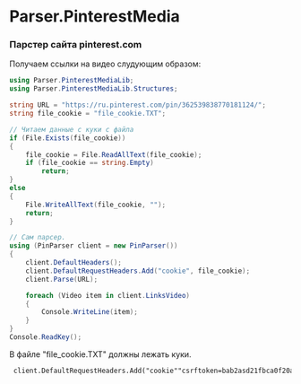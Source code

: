 # Parser.PinterestMedia

### Парстер сайта pinterest.com
Получаем ссылки на видео слудующим образом:

```C#
using Parser.PinterestMediaLib;
using Parser.PinterestMediaLib.Structures;

string URL = "https://ru.pinterest.com/pin/362539838770181124/";
string file_cookie = "file_cookie.TXT";

// Читаем данные с куки с файла
if (File.Exists(file_cookie))
{
    file_cookie = File.ReadAllText(file_cookie);
    if (file_cookie == string.Empty)
        return;
}
else
{
    File.WriteAllText(file_cookie, "");
    return;
}

// Сам парсер. 
using (PinParser client = new PinParser())
{
    client.DefaultHeaders();
    client.DefaultRequestHeaders.Add("cookie", file_cookie);
    client.Parse(URL);

    foreach (Video item in client.LinksVideo)
    {
        Console.WriteLine(item);
    }
}
Console.ReadKey();

```


В файле "file_cookie.TXT" должны лежать куки. 
```txt
 client.DefaultRequestHeaders.Add("cookie""csrftoken=bab2asd21fbca0f20asd1231229792bab4fd6;);
```